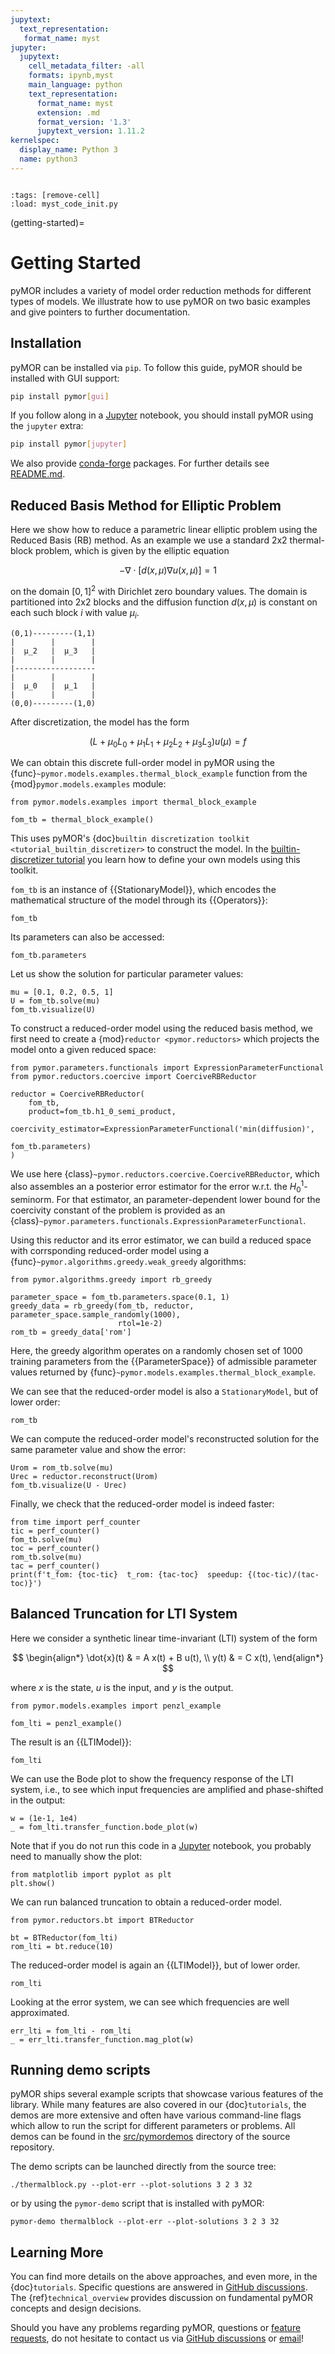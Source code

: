 ```yaml
---
jupytext:
  text_representation:
   format_name: myst
jupyter:
  jupytext:
    cell_metadata_filter: -all
    formats: ipynb,myst
    main_language: python
    text_representation:
      format_name: myst
      extension: .md
      format_version: '1.3'
      jupytext_version: 1.11.2
kernelspec:
  display_name: Python 3
  name: python3
---
```


```{try_on_binder}
```

```{code-cell}
:tags: [remove-cell]
:load: myst_code_init.py
```

(getting-started)=

# Getting Started

pyMOR includes a variety of model order reduction methods
for different types of models.
We illustrate how to use pyMOR on two basic examples and
give pointers to further documentation.

## Installation

pyMOR can be installed via `pip`. To follow this guide, pyMOR should be installed with GUI support:

```bash
pip install pymor[gui]
```

If you follow along in a [Jupyter](https://jupyter.org) notebook, you should install pyMOR using
the `jupyter` extra:

```bash
pip install pymor[jupyter]
```

We also provide [conda-forge](https://conda-forge.org) packages. 
For further details see [README.md](https://github.com/pymor/pymor/blob/main/README.md).

## Reduced Basis Method for Elliptic Problem

Here we show how to reduce a parametric linear elliptic problem using the Reduced Basis (RB) method.
As an example we use a standard 2x2 thermal-block problem,
which is given by the elliptic equation

$$
-\nabla \cdot [d(x, \mu) \nabla u(x, \mu)] = 1
$$

on the domain $[0, 1]^2$ with Dirichlet zero boundary values.
The domain is partitioned into 2x2 blocks and
the diffusion function $d(x, \mu)$ is constant
on each such block $i$ with value $\mu_i$.

```
(0,1)---------(1,1)
|        |        |
|  μ_2   |  μ_3   |
|        |        |
|------------------
|        |        |
|  μ_0   |  μ_1   |
|        |        |
(0,0)---------(1,0)
```

After discretization, the model has the form

$$
(L + \mu_0 L_0 + \mu_1 L_1 + \mu_2 L_2 + \mu_3 L_3) u(\mu) = f
$$

We can obtain this discrete full-order model in pyMOR using the
{func}`~pymor.models.examples.thermal_block_example` function
from the {mod}`pymor.models.examples` module:

```{code-cell}
from pymor.models.examples import thermal_block_example

fom_tb = thermal_block_example()
```

This uses pyMOR's {doc}`builtin discretization toolkit <tutorial_builtin_discretizer>`
to construct the model.
In the [builtin-discretizer tutorial](#tutorial-builtin-discretizer) you learn how
to define your own models using this toolkit.

`fom_tb` is an instance of {{StationaryModel}}, which encodes the mathematical structure
of the model through its {{Operators}}:

```{code-cell}
fom_tb
```

Its parameters can also be accessed:

```{code-cell}
fom_tb.parameters
```

Let us show the solution for particular parameter values:

```{code-cell}
mu = [0.1, 0.2, 0.5, 1]
U = fom_tb.solve(mu)
fom_tb.visualize(U)
```

To construct a reduced-order model using the reduced basis method,
we first need to create a {mod}`reductor <pymor.reductors>` which projects
the model onto a given reduced space:

```{code-cell}
from pymor.parameters.functionals import ExpressionParameterFunctional
from pymor.reductors.coercive import CoerciveRBReductor

reductor = CoerciveRBReductor(
    fom_tb,
    product=fom_tb.h1_0_semi_product,
    coercivity_estimator=ExpressionParameterFunctional('min(diffusion)',
                                                       fom_tb.parameters)
)
```

We use here {class}`~pymor.reductors.coercive.CoerciveRBReductor`, which
also assembles an a posterior error estimator for the error w.r.t. the
$H^1_0$-seminorm.
For that estimator, an parameter-dependent lower bound for the coercivity constant
of the problem is provided as an {class}`~pymor.parameters.functionals.ExpressionParameterFunctional`.

Using this reductor and its error estimator, we can build a reduced space with corrsponding
reduced-order model using a {func}`~pymor.algorithms.greedy.weak_greedy` algorithms:

```{code-cell}
from pymor.algorithms.greedy import rb_greedy

parameter_space = fom_tb.parameters.space(0.1, 1)
greedy_data = rb_greedy(fom_tb, reductor, parameter_space.sample_randomly(1000),
                        rtol=1e-2)
rom_tb = greedy_data['rom']
```

Here, the greedy algorithm operates on a randomly chosen set of 1000 training parameters from the
{{ParameterSpace}} of admissible parameter values returned by
{func}`~pymor.models.examples.thermal_block_example`.

We can see that the reduced-order model is also a `StationaryModel`,
but of lower order:

```{code-cell}
rom_tb
```

We can compute the reduced-order model's reconstructed solution
for the same parameter value and show the error:

```{code-cell}
Urom = rom_tb.solve(mu)
Urec = reductor.reconstruct(Urom)
fom_tb.visualize(U - Urec)
```

Finally, we check that the reduced-order model is indeed faster:

```{code-cell}
from time import perf_counter
tic = perf_counter()
fom_tb.solve(mu)
toc = perf_counter()
rom_tb.solve(mu)
tac = perf_counter()
print(f't_fom: {toc-tic}  t_rom: {tac-toc}  speedup: {(toc-tic)/(tac-toc)}')
```

## Balanced Truncation for LTI System

Here we consider a synthetic linear time-invariant (LTI) system of the form

$$
\begin{align*}
  \dot{x}(t) & = A x(t) + B u(t), \\
  y(t) & = C x(t),
\end{align*}
$$

where $x$ is the state, $u$ is the input, and $y$ is the output.

```{code-cell}
from pymor.models.examples import penzl_example

fom_lti = penzl_example()
```

The result is an {{LTIModel}}:

```{code-cell}
fom_lti
```

We can use the Bode plot to show the frequency response of the LTI system, i.e.,
to see which input frequencies are amplified and phase-shifted in the output:

```{code-cell}
w = (1e-1, 1e4)
_ = fom_lti.transfer_function.bode_plot(w)
```

Note that if you do not run this code in a [Jupyter](https://jupyter.org) notebook,
you probably need to manually show the plot:

```python3
from matplotlib import pyplot as plt
plt.show()
```

We can run balanced truncation to obtain a reduced-order model.

```{code-cell}
from pymor.reductors.bt import BTReductor

bt = BTReductor(fom_lti)
rom_lti = bt.reduce(10)
```

The reduced-order model is again an {{LTIModel}}, but of lower order.

```{code-cell}
rom_lti
```

Looking at the error system, we can see which frequencies are well approximated.

```{code-cell}
err_lti = fom_lti - rom_lti
_ = err_lti.transfer_function.mag_plot(w)
```

## Running demo scripts

pyMOR ships several example scripts that showcase various features of the library. 
While many features are also covered in our {doc}`tutorials`, the demos are more extensive
and often have various command-line flags which allow to run the script for different
parameters or problems.
All demos can be found in the [src/pymordemos](https://github.com/pymor/pymor/tree/main/src/pymordemos)
directory of the source repository. 

The demo scripts can be launched directly from the source tree:

```
./thermalblock.py --plot-err --plot-solutions 3 2 3 32
```

or by using the `pymor-demo` script that is installed with pyMOR:

```
pymor-demo thermalblock --plot-err --plot-solutions 3 2 3 32
```

## Learning More

You can find more details on the above approaches,
and even more,
in the {doc}`tutorials`.
Specific questions are answered in
[GitHub discussions](https://github.com/pymor/pymor/discussions).
The {ref}`technical_overview` provides discussion on fundamental pyMOR concepts
and design decisions.

Should you have any problems regarding pyMOR, questions or
[feature requests](https://github.com/pymor/pymor/issues),
do not hesitate to contact us via
[GitHub discussions](https://github.com/pymor/pymor/discussions)
or [email](mailto:main.developers@pymor.org)!
